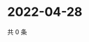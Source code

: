 # 2022-04-28

共 0 条

<!-- BEGIN WEIBO -->
<!-- 最后更新时间 Thu Apr 28 2022 17:15:16 GMT+0800 (China Standard Time) -->

<!-- END WEIBO -->
